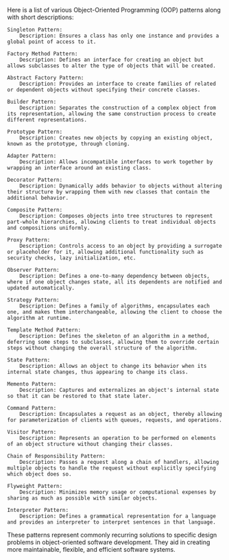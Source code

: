 Here is a list of various Object-Oriented Programming (OOP) patterns along with short descriptions:

    Singleton Pattern:
        Description: Ensures a class has only one instance and provides a global point of access to it.

    Factory Method Pattern:
        Description: Defines an interface for creating an object but allows subclasses to alter the type of objects that will be created.

    Abstract Factory Pattern:
        Description: Provides an interface to create families of related or dependent objects without specifying their concrete classes.

    Builder Pattern:
        Description: Separates the construction of a complex object from its representation, allowing the same construction process to create different representations.

    Prototype Pattern:
        Description: Creates new objects by copying an existing object, known as the prototype, through cloning.

    Adapter Pattern:
        Description: Allows incompatible interfaces to work together by wrapping an interface around an existing class.

    Decorator Pattern:
        Description: Dynamically adds behavior to objects without altering their structure by wrapping them with new classes that contain the additional behavior.

    Composite Pattern:
        Description: Composes objects into tree structures to represent part-whole hierarchies, allowing clients to treat individual objects and compositions uniformly.

    Proxy Pattern:
        Description: Controls access to an object by providing a surrogate or placeholder for it, allowing additional functionality such as security checks, lazy initialization, etc.

    Observer Pattern:
        Description: Defines a one-to-many dependency between objects, where if one object changes state, all its dependents are notified and updated automatically.

    Strategy Pattern:
        Description: Defines a family of algorithms, encapsulates each one, and makes them interchangeable, allowing the client to choose the algorithm at runtime.

    Template Method Pattern:
        Description: Defines the skeleton of an algorithm in a method, deferring some steps to subclasses, allowing them to override certain steps without changing the overall structure of the algorithm.

    State Pattern:
        Description: Allows an object to change its behavior when its internal state changes, thus appearing to change its class.

    Memento Pattern:
        Description: Captures and externalizes an object's internal state so that it can be restored to that state later.

    Command Pattern:
        Description: Encapsulates a request as an object, thereby allowing for parameterization of clients with queues, requests, and operations.

    Visitor Pattern:
        Description: Represents an operation to be performed on elements of an object structure without changing their classes.

    Chain of Responsibility Pattern:
        Description: Passes a request along a chain of handlers, allowing multiple objects to handle the request without explicitly specifying which object does so.

    Flyweight Pattern:
        Description: Minimizes memory usage or computational expenses by sharing as much as possible with similar objects.

    Interpreter Pattern:
        Description: Defines a grammatical representation for a language and provides an interpreter to interpret sentences in that language.

These patterns represent commonly recurring solutions to specific design problems in object-oriented software development. They aid in creating more maintainable, flexible, and efficient software systems.